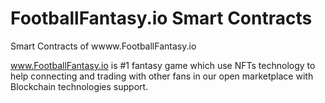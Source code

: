 # FootballFantasy.io Smart Contracts
 Smart Contracts of wwww.FootballFantasy.io
 
 www.FootballFantasy.io is #1 fantasy game which use NFTs technology to help connecting and trading with other fans in our open marketplace with Blockchain technologies support.
 
 
